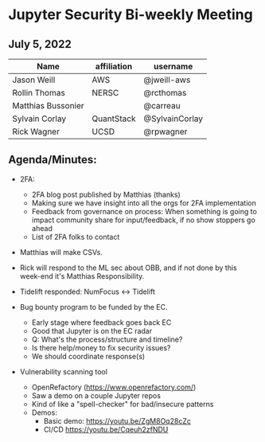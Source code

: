 # Jupyter Security Bi-weekly Meeting

## July 5, 2022

| Name               | affiliation| username         |
| -------------------| -----------| -----------------|
| Jason Weill | AWS | @jweill-aws |
| Rollin Thomas | NERSC | @rcthomas |
| Matthias Bussonier |            | @carreau |
| Sylvain Corlay | QuantStack | @SylvainCorlay |
| Rick Wagner        | UCSD       | @rpwagner |

## Agenda/Minutes:
* 2FA:
    * 2FA blog post published by Matthias (thanks)
    * Making sure we have insight into all the orgs for 2FA implementation
    * Feedback from governance on process: When something is going to impact community share for input/feedback, if no show stoppers go ahead
    * List of 2FA folks to contact
    
* Matthias will make CSVs.
* Rick will respond to the ML sec about OBB, and if not done by this week-end it's Matthias Responsibility.

* Tidelift responded: NumFocus <-> Tidelift

* Bug bounty program to be funded by the EC.
    * Early stage where feedback goes back EC
    * Good that Jupyter is on the EC radar
    * Q: What's the process/structure and timeline?
    * Is there help/money to fix security issues?
    * We should coordinate response(s)

* Vulnerability scanning tool
    * OpenRefactory (https://www.openrefactory.com/)
    * Saw a demo on a couple Jupyter repos
    * Kind of like a "spell-checker" for bad/insecure patterns
    * Demos:
        * Basic demo: https://youtu.be/ZgM8Oq28cZc
        * CI/CD https://youtu.be/Cqeuh2zfNDU
